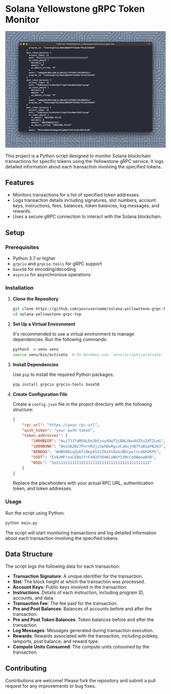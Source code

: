 # Solana Yellowstone gRPC Token Monitor

![Screenshot](snap.png)

This project is a Python script designed to monitor Solana blockchain transactions for specific tokens using the Yellowstone gRPC service. It logs detailed information about each transaction involving the specified tokens.

## Features

- Monitors transactions for a list of specified token addresses.
- Logs transaction details including signatures, slot numbers, account keys, instructions, fees, balances, token balances, log messages, and rewards.
- Uses a secure gRPC connection to interact with the Solana blockchain.

## Setup

### Prerequisites

- Python 3.7 or higher
- `grpcio` and `grpcio-tools` for gRPC support
- `base58` for encoding/decoding
- `asyncio` for asynchronous operations

### Installation

1. **Clone the Repository**

   ```bash
   git clone https://github.com/yourusername/solana-yellowstone-grpc-top.git
   cd solana-yellowstone-grpc-top
   ```

2. **Set Up a Virtual Environment**

   It's recommended to use a virtual environment to manage dependencies. Run the following commands:

   ```bash
   python3 -m venv venv
   source venv/bin/activate  # On Windows use `venv\Scripts\activate`
   ```

3. **Install Dependencies**

   Use `pip` to install the required Python packages:

   ```bash
   pip install grpcio grpcio-tools base58
   ```

4. **Create Configuration File**

   Create a `config.json` file in the project directory with the following structure:

   ```json
   {
       "rpc_url": "https://your-rpc-url",
       "auth_token": "your-auth-token",
       "token_addresses": {
           "1000BEER": "AujTJJ7aMS8LDo3bFzoyXDwT3jBALUbu4VZhzZdTZLmG",
           "1000BONK": "DezXAZ8z7PnrnRJjz3wXBoRgixCa6xjnB7YaB1pPB263",
           "BENDOG": "AHW5N8iqZobTcBepkSJzZ61XtAuSzBDcpxtrLG6KUKPk",
           "USDT": "Es9vMFrzaCERmJfrF4H2FYD4KCoNkY11McCe8BenwNYB",
           "WSOL": "So11111111111111111111111111111111111111112"
       }
   }
   ```

   Replace the placeholders with your actual RPC URL, authentication token, and token addresses.

### Usage

Run the script using Python:

```bash
python main.py
```

The script will start monitoring transactions and log detailed information about each transaction involving the specified tokens.

## Data Structure

The script logs the following data for each transaction:

- **Transaction Signature**: A unique identifier for the transaction.
- **Slot**: The block height at which the transaction was processed.
- **Account Keys**: Public keys involved in the transaction.
- **Instructions**: Details of each instruction, including program ID, accounts, and data.
- **Transaction Fee**: The fee paid for the transaction.
- **Pre and Post Balances**: Balances of accounts before and after the transaction.
- **Pre and Post Token Balances**: Token balances before and after the transaction.
- **Log Messages**: Messages generated during transaction execution.
- **Rewards**: Rewards associated with the transaction, including pubkey, lamports, post balance, and reward type.
- **Compute Units Consumed**: The compute units consumed by the transaction.

## Contributing

Contributions are welcome! Please fork the repository and submit a pull request for any improvements or bug fixes.
